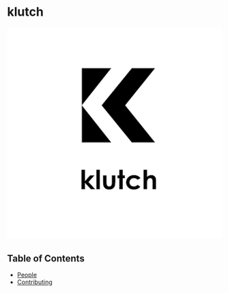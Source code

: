 
# klutch

![Team Logo](./logo.png)

Table of Contents
---

- [People](./team/)
- [Contributing](./contributing.md)
